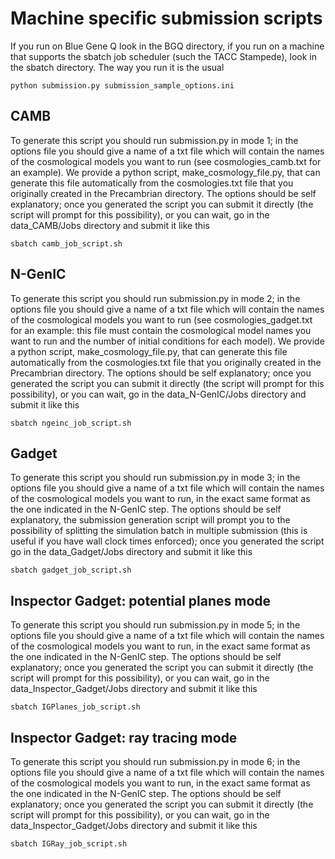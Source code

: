 Machine specific submission scripts
===================================

If you run on Blue Gene Q look in the BGQ directory, if you run on a machine that supports the sbatch job scheduler (such the TACC Stampede), look in the sbatch directory. The way you run it is the usual

    python submission.py submission_sample_options.ini

CAMB
-----------------------
To generate this script you should run submission.py in mode 1; in the options file you should give a name of a txt file which will contain the names of the cosmological models you want to run (see cosmologies_camb.txt for an example). We provide a python script, make_cosmology_file.py, that can generate this file automatically from the cosmologies.txt file that you originally created in the Precambrian directory. The options should be self explanatory; once you generated the script you can submit it directly (the script will prompt for this possibility), or you can wait, go in the data_CAMB/Jobs directory and submit it like this

    sbatch camb_job_script.sh

N-GenIC
-------------------------
To generate this script you should run submission.py in mode 2; in the options file you should give a name of a txt file which will contain the names of the cosmological models you want to run (see cosmologies_gadget.txt for an example: this file must contain the cosmological model names you want to run and the number of initial conditions for each model). We provide a python script, make_cosmology_file.py, that can generate this file automatically from the cosmologies.txt file that you originally created in the Precambrian directory. The options should be self explanatory; once you generated the script you can submit it directly (the script will prompt for this possibility), or you can wait, go in the data_N-GenIC/Jobs directory and submit it like this

    sbatch ngeinc_job_script.sh

Gadget
--------------------------
To generate this script you should run submission.py in mode 3; in the options file you should give a name of a txt file which will contain the names of the cosmological models you want to run, in the exact same format as the one indicated in the N-GenIC step. The options should be self explanatory, the submission generation script will prompt you to the possibility of splitting the simulation batch in multiple submission (this is useful if you have wall clock times enforced); once you generated the script go in the data_Gadget/Jobs directory and submit it like this

    sbatch gadget_job_script.sh

Inspector Gadget: potential planes mode
-------------------------------
To generate this script you should run submission.py in mode 5; in the options file you should give a name of a txt file which will contain the names of the cosmological models you want to run, in the exact same format as the one indicated in the N-GenIC step. The options should be self explanatory; once you generated the script you can submit it directly (the script will prompt for this possibility), or you can wait, go in the data_Inspector_Gadget/Jobs directory and submit it like this

    sbatch IGPlanes_job_script.sh

Inspector Gadget: ray tracing mode
-------------------------------
To generate this script you should run submission.py in mode 6; in the options file you should give a name of a txt file which will contain the names of the cosmological models you want to run, in the exact same format as the one indicated in the N-GenIC step. The options should be self explanatory; once you generated the script you can submit it directly (the script will prompt for this possibility), or you can wait, go in the data_Inspector_Gadget/Jobs directory and submit it like this

    sbatch IGRay_job_script.sh


